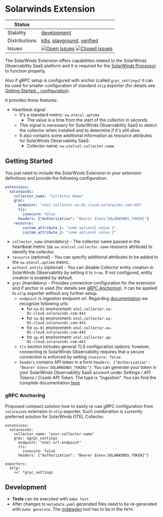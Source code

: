# Solarwinds Extension

<!-- distribution links hack -->
[verified]: https://github.com/solarwinds/solarwinds-otel-collector-releases#verified
[playground]: https://github.com/solarwinds/solarwinds-otel-collector-releases#playground
[k8s]: https://github.com/solarwinds/solarwinds-otel-collector-releases#k8s

<!-- status autogenerated section -->
| Status        |           |
| ------------- |-----------|
| Stability     | [development]  |
| Distributions | [k8s], [playground], [verified] |
| Issues        | [![Open issues](https://img.shields.io/github/issues-search/solarwinds/solarwinds-otel-collector-contrib?query=is%3Aissue%20is%3Aopen%20label%3Aextension%2Fsolarwinds%20&label=open&color=orange&logo=opentelemetry)](https://github.com/solarwinds/solarwinds-otel-collector-contrib/issues?q=is%3Aopen+is%3Aissue+label%3Aextension%2Fsolarwinds) [![Closed issues](https://img.shields.io/github/issues-search/solarwinds/solarwinds-otel-collector-contrib?query=is%3Aissue%20is%3Aclosed%20label%3Aextension%2Fsolarwinds%20&label=closed&color=blue&logo=opentelemetry)](https://github.com/solarwinds/solarwinds-otel-collector-contrib/issues?q=is%3Aclosed+is%3Aissue+label%3Aextension%2Fsolarwinds) |

[development]: https://github.com/open-telemetry/opentelemetry-collector/blob/main/docs/component-stability.md#development
[k8s]: https://github.com/open-telemetry/opentelemetry-collector-releases/tree/main/distributions/otelcol-k8s
[playground]: 
[verified]: 
<!-- end autogenerated section -->

The SolarWinds Extension offers capabilities related to the SolarWinds Observability SaaS platform and it is required for the [SolarWinds Processor](../../processor/solarwindsprocessor) to function properly.

Also if gRPC setup is configured with anchor (called `grpc_settings`) it can be used for smaller configuration of standard `otlp` exporter (for details see [Getting Started... configuration](#getting-started)).

It provides these features:

- Heartbeat signal
  - It's a standard metric: `sw.otecol.uptime`
    - The value is a time from the start of the collector in seconds
  - This signal is necessary for SolarWinds Observability SaaS to detect the collector when installed and to determine if it's still alive.
  - It also contains some additional information as resource attributes for SolarWinds Observability SaaS:
    - Collector name: `sw.otelcol.collector.name`

## Getting Started

You just need to include the SolarWinds Extension in your extension definitions and provide the following configuration:

```yaml
extensions:
  solarwinds:
    collector_name: "Collector Name"
    grpc:
      endpoint: "otel.collector.na-01.cloud.solarwinds.com:443"
      tls:
        insecure: false
      headers: {"Authorization": "Bearer ${env:SOLARWINDS_TOKEN}"}
    resource:
        custom_attribute_1: "some optional value 1"
        custom_attribute_2: "some optional value 2"
```

- `collector_name` (mandatory) - The collector name passed in the heartbeat metric (as `sw.otelcol.collector.name` resource attribute) to identify the collector.
- `resource` (optional) - You can specify additional attributes to be added to the `sw.otecol.uptime` metric. 
- `without_entity` (optional) - You can disable Collector entity creation in SolarWinds Observability by setting it to `true`. If not configured, entity creation is enabled by default.
- `grpc` (mandatory) - Provides connection configuration for the extension and if anchor is used (for details see [gRPC Anchoring](#grpc-anchoring)), it can be applied to `otlp` exporter without any further setup.
  - `endpoint` is ingestion endpoint url. Regarding [documentation](https://documentation.solarwinds.com/en/success_center/observability/content/system_requirements/endpoints.htm#Find) we recognize following urls:
    -  for `na-01` environment: `otel.collector.na-01.cloud.solarwinds.com:443`
    -  for `na-02` environment: `otel.collector.na-02.cloud.solarwinds.com:443`
    -  for `eu-01` environment: `otel.collector.eu-01.cloud.solarwinds.com:443`
    -  for `ap-01` environment: `otel.collector.ap-01.cloud.solarwinds.com:443`
  - `tls` section includes general TLS configuration options; however, connecting to SolarWinds Observability requires that a secure connection is enforced by setting `insecure: false`.
  - `headers` contains API token in a form `headers: {"Authorization": "Bearer ${env:SOLARWINDS_TOKEN}"}`. You can generate your token in your SolarWinds Observability SaaS account under _Settings / API Tokens / Create API Token_. The type is "Ingestion". You can find the complete documentation [here](https://documentation.solarwinds.com/en/success_center/observability/content/settings/api-tokens.htm).
### gRPC Anchoring
Proposed compact solution how to easily re-use gRPC configuration from `solarwinds` extension in `otlp` exporter. Such combination is currently preferred solution for SolarWinds OTEL Collector.
```
extensions:
  solarwinds:
    collector_name: "your-collector-name"
    grpc: &grpc_settings
      endpoint: "otel-url-endpoint"
      tls:
        insecure: false
      headers: {"Authorization": "Bearer ${env:SOLARWINDS_TOKEN}"}

exporters:
  otlp:
    <<: *grpc_settings
```

## Development
- **Tests** can be executed with `make test`.
- After changes to `metadata.yaml` generated files need to be re-generated with `make generate`. The [mdatagen](http://go.opentelemetry.io/collector/cmd/mdatagen) tool has to be in the `PATH`.
